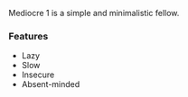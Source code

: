 Mediocre 1 is a simple and minimalistic fellow.

### Features
- Lazy
- Slow
- Insecure
- Absent-minded
